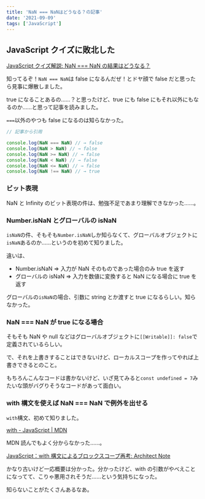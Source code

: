 ```yaml
---
title: 'NaN === NaNはどうなる？の記事'
date: '2021-09-09'
tags: ['JavaScript']
---
```


## JavaScript クイズに敗北した

[JavaScript クイズ解説: NaN === NaN の結果はどうなる？](http://nmi.jp/2021-09-09-NaN)

知ってるぞ！`NaN === NaN`は false になるんだぜ！とドヤ顔で false だと思ったら見事に爆散しました。

true になることあるの……？と思ったけど、true にも false にもそれ以外にもなるのか……と思って記事を読みました。

`===`以外のやつも false になるのは知らなかった。

```js
// 記事から引用

console.log(NaN === NaN) // → false
console.log(NaN > NaN) // → false
console.log(NaN >= NaN) // → false
console.log(NaN < NaN) // → false
console.log(NaN <= NaN) // → false
console.log(NaN !== NaN) // → true
```

### ビット表現

NaN と Infinity のビット表現の件は、勉強不足であまり理解できなかった……。

### Number.isNaN とグローバルの isNaN

`isNaN`の件、そもそも`Number.isNaN`しか知らなくて、グローバルオブジェクトに`isNaN`あるのか……というのを初めて知りました。

違いは、

- Number.isNaN => 入力が NaN そのものであった場合のみ true を返す
- グローバルの isNaN => 入力を数値に変換すると NaN になる場合に true を返す

グローバルの`isNaN`の場合、引数に string とか渡すと true になるらしい。知らなかった。

### NaN === NaN が true になる場合

そもそも NaN や null などはグローバルオブジェクトに`[[Writable]]: false`で定義されているらしい。

で、それを上書きすることはできないけど、ローカルスコープを作ってやれば上書きできるとのこと。

もちろんこんなコードは書かないけど、いざ見てみると`const undefined = 7`みたいな頭がバグりそうなコードがあって面白い。

### with 構文を使えば NaN === NaN で例外を出せる

`with`構文、初めて知りました。

[with \- JavaScript \| MDN](https://developer.mozilla.org/ja/docs/Web/JavaScript/Reference/Statements/with)

MDN 読んでもよく分からなかった……。

[JavaScript：with 構文によるブロックスコープ再考: Architect Note](http://blog.tojiru.net/article/197591734.html)

かなり古いけど一応概要は分かった。分かったけど、with の引数がやべえことになってて、こりゃ悪用されそうだ……という気持ちになった。

知らないことがたくさんあるなあ。
